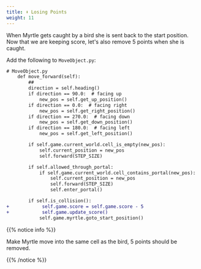```yaml
---
title: ⬇️ Losing Points
weight: 11
---
```


When Myrtle gets caught by a bird she is sent back to the start position.
Now that we are keeping score, let's also remove 5 points when she is caught.

Add the following to `MoveObject.py`:

```diff
# MoveObject.py
    def move_forward(self):
        ##
        direction = self.heading()
        if direction == 90.0:  # facing up
            new_pos = self.get_up_position()
        if direction == 0.0:  # facing right
            new_pos = self.get_right_position()
        if direction == 270.0:  # facing down
            new_pos = self.get_down_position()
        if direction == 180.0:  # facing left
            new_pos = self.get_left_position()

        if self.game.current_world.cell_is_empty(new_pos):
            self.current_position = new_pos
            self.forward(STEP_SIZE)

        if self.allowed_through_portal:
            if self.game.current_world.cell_contains_portal(new_pos):
                self.current_position = new_pos
                self.forward(STEP_SIZE)
                self.enter_portal()

        if self.is_collision():
+            self.game.score = self.game.score - 5
+            self.game.update_score()
            self.game.myrtle.goto_start_position()
```

{{% notice info %}}

Make Myrtle move into the same cell as the bird, 5 points should be removed.

{{% /notice %}}
